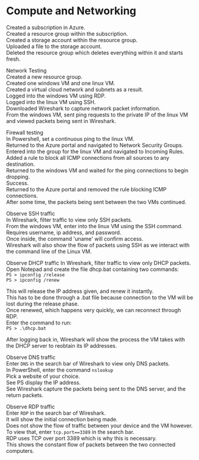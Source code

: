 # Compute and Networking

Created a subscription in Azure.  
Created a resource group within the subscription.  
Created a storage account within the resource group.  
Uploaded a file to the storage account.  
Deleted the resource group which deletes everything within it and starts fresh.  

Network Testing  
Created a new resource group.  
Created one windows VM and one linux VM.  
Created a virtual cloud network and subnets as a result.  
Logged into the windows VM using RDP.  
Logged into the linux VM using SSH.  
Downloaded Wireshark to capture network packet information.  
From the windows VM, sent ping requests to the private IP of the linux VM and viewed packets being sent in Wireshark.  

Firewall testing  
In Powershell, set a continuous ping to the linux VM.  
Returned to the Azure portal and navigated to Network Security Groups.  
Entered into the group for the linux VM and navigated to Incoming Rules.  
Added a rule to block all ICMP connections from all sources to any destination.  
Returned to the windows VM and waited for the ping connections to begin dropping.  
Success.  
Returned to the Azure portal and removed the rule blocking ICMP connections.  
After some time, the packets being sent between the two VMs continued.  

Observe SSH traffic  
In Wireshark, filter traffic to view only SSH packets.  
From the windows VM, enter into the linux VM using the SSH command.  
Requires username, ip address, and password.  
Once inside, the command 'uname' will confirm access.  
Wireshark will also show the flow of packets using SSH as we interact with the command line of the Linux VM.  

Observe DHCP traffic
In Wireshark, filter traffic to view only DHCP packets.  
Open Notepad and create the file dhcp.bat containing two commands:  
`PS > ipconfig /release`  
`PS > ipconfig /renew`

This will release the IP address given, and renew it instantly.  
This has to be done through a .bat file because connection to the VM will be lost during the release phase.  
Once renewed, which happens very quickly, we can reconnect through RDP.  
Enter the command to run:  
`PS > .\dhcp.bat`

After logging back in, Wireshark will show the process the VM takes with the DHCP server to reobtain its IP addresses.  

Observe DNS traffic  
Enter `DNS` in the search bar of Wireshark to view only DNS packets.  
In PowerShell, enter the command `nslookup`  
Pick a website of your choice.  
See PS display the IP address.  
See Wireshark capture the packets being sent to the DNS server, and the return packets.  

Observe RDP traffic  
Enter `RDP` in the search bar of Wireshark.  
It will show the initial connection being made.  
Does not show the flow of traffic between your device and the VM however.  
To view that, enter `tcp.port==3389` in the search bar.  
RDP uses TCP over port 3389 which is why this is necessary.  
This shows the constant flow of packets between the two connected computers.  
